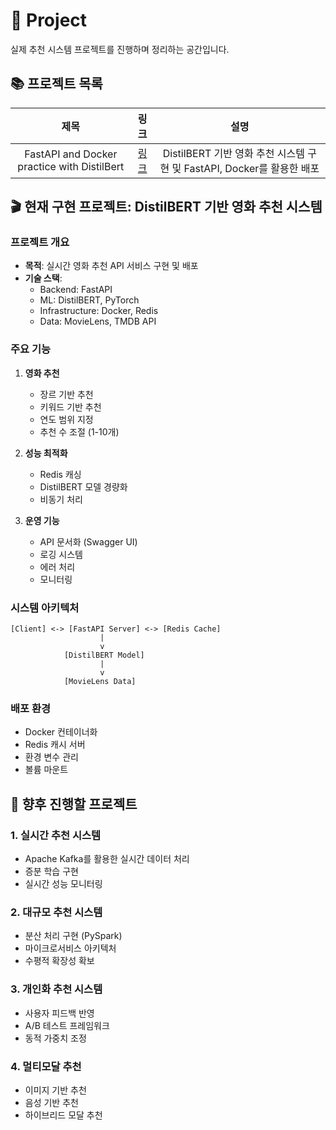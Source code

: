 # 📘 Project

실제 추천 시스템 프로젝트를 진행하며 정리하는 공간입니다.

## 📚 프로젝트 목록

| 제목 | 링크 | 설명 |
|:---:|:---:|:---:|
| FastAPI and Docker practice with DistilBert | [링크](./FastAPI%20and%20Docker%20practice) | DistilBERT 기반 영화 추천 시스템 구현 및 FastAPI, Docker를 활용한 배포 |

## 🎬 현재 구현 프로젝트: DistilBERT 기반 영화 추천 시스템

### 프로젝트 개요
- **목적**: 실시간 영화 추천 API 서비스 구현 및 배포
- **기술 스택**: 
  - Backend: FastAPI
  - ML: DistilBERT, PyTorch
  - Infrastructure: Docker, Redis
  - Data: MovieLens, TMDB API

### 주요 기능
1. **영화 추천**
   - 장르 기반 추천
   - 키워드 기반 추천
   - 연도 범위 지정
   - 추천 수 조절 (1-10개)

2. **성능 최적화**
   - Redis 캐싱
   - DistilBERT 모델 경량화
   - 비동기 처리

3. **운영 기능**
   - API 문서화 (Swagger UI)
   - 로깅 시스템
   - 에러 처리
   - 모니터링

### 시스템 아키텍처
```
[Client] <-> [FastAPI Server] <-> [Redis Cache]
                    |
                    v
            [DistilBERT Model]
                    |
                    v
            [MovieLens Data]
```

### 배포 환경
- Docker 컨테이너화
- Redis 캐시 서버
- 환경 변수 관리
- 볼륨 마운트

## 🚀 향후 진행할 프로젝트

### 1. 실시간 추천 시스템
- Apache Kafka를 활용한 실시간 데이터 처리
- 증분 학습 구현
- 실시간 성능 모니터링

### 2. 대규모 추천 시스템
- 분산 처리 구현 (PySpark)
- 마이크로서비스 아키텍처
- 수평적 확장성 확보

### 3. 개인화 추천 시스템
- 사용자 피드백 반영
- A/B 테스트 프레임워크
- 동적 가중치 조정

### 4. 멀티모달 추천
- 이미지 기반 추천
- 음성 기반 추천
- 하이브리드 모달 추천
